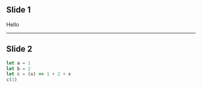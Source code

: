 ## Slide 1

Hello

---

## Slide 2

```js [1-2|3|4]
let a = 1
let b = 2
let c = (x) => 1 + 2 + x
c(3)
```
